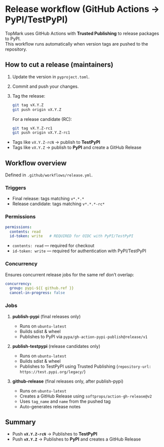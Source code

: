 <!--
topmark:header:start

  file         : release-workflow.md
  file_relpath : docs/ci/release-workflow.md
  project      : TopMark
  license      : MIT
  copyright    : (c) 2025 Olivier Biot

topmark:header:end
-->

# Release workflow (GitHub Actions → PyPI/TestPyPI)

TopMark uses GitHub Actions with **Trusted Publishing** to release packages to PyPI.\
This workflow runs automatically when version tags are pushed to the repository.

## How to cut a release (maintainers)

1. Update the version in `pyproject.toml`.

1. Commit and push your changes.

1. Tag the release:

   ```bash
   git tag vX.Y.Z
   git push origin vX.Y.Z
   ```

   For a release candidate (RC):

   ```bash
   git tag vX.Y.Z-rc1
   git push origin vX.Y.Z-rc1
   ```

- Tags like `vX.Y.Z-rcN` → publish to **TestPyPI**
- Tags like `vX.Y.Z` → publish to **PyPI** and create a GitHub Release

## Workflow overview

Defined in `.github/workflows/release.yml`.

### Triggers

- Final release: tags matching `v*.*.*`
- Release candidate: tags matching `v*.*.*-rc*`

### Permissions

```yaml
permissions:
  contents: read
  id-token: write   # REQUIRED for OIDC with PyPI/TestPyPI
```

- `contents: read` — required for checkout
- `id-token: write` — required for authentication with PyPI/TestPyPI

### Concurrency

Ensures concurrent release jobs for the same ref don’t overlap:

```yaml
concurrency:
  group: pypi-${{ github.ref }}
  cancel-in-progress: false
```

### Jobs

1. **publish-pypi** (final releases only)

   - Runs on `ubuntu-latest`
   - Builds sdist & wheel
   - Publishes to PyPI via `pypa/gh-action-pypi-publish@release/v1`

1. **publish-testpypi** (release candidates only)

   - Runs on `ubuntu-latest`
   - Builds sdist & wheel
   - Publishes to TestPyPI using Trusted Publishing
     (`repository-url: https://test.pypi.org/legacy/`)

1. **github-release** (final releases only, after publish-pypi)

   - Runs on `ubuntu-latest`
   - Creates a GitHub Release using `softprops/action-gh-release@v2`
   - Uses `tag_name` and `name` from the pushed tag
   - Auto-generates release notes

## Summary

- Push **`vX.Y.Z-rcN`** → Publishes to **TestPyPI**
- Push **`vX.Y.Z`** → Publishes to **PyPI** and creates a GitHub Release
